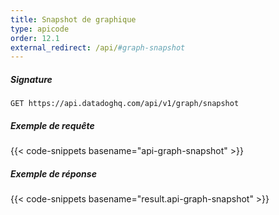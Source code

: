 ```yaml
---
title: Snapshot de graphique
type: apicode
order: 12.1
external_redirect: /api/#graph-snapshot
---
```


##### Signature
`GET https://api.datadoghq.com/api/v1/graph/snapshot`
##### Exemple de requête
{{< code-snippets basename="api-graph-snapshot" >}}
##### Exemple de réponse
{{< code-snippets basename="result.api-graph-snapshot" >}}

